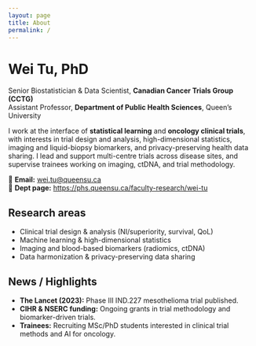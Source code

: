 ```yaml
---
layout: page
title: About
permalink: /
---
```


# Wei Tu, PhD

Senior Biostatistician & Data Scientist, **Canadian Cancer Trials Group (CCTG)**  
Assistant Professor, **Department of Public Health Sciences**, Queen’s University

I work at the interface of **statistical learning** and **oncology clinical trials**, with interests in trial design and analysis, high-dimensional statistics, imaging and liquid-biopsy biomarkers, and privacy-preserving health data sharing. I lead and support multi-centre trials across disease sites, and supervise trainees working on imaging, ctDNA, and trial methodology.

📧 **Email:** wei.tu@queensu.ca  
🏫 **Dept page:** <https://phs.queensu.ca/faculty-research/wei-tu>

## Research areas
- Clinical trial design & analysis (NI/superiority, survival, QoL)
- Machine learning & high-dimensional statistics
- Imaging and blood-based biomarkers (radiomics, ctDNA)
- Data harmonization & privacy-preserving data sharing

## News / Highlights
- **The Lancet (2023):** Phase III IND.227 mesothelioma trial published.  
- **CIHR & NSERC funding:** Ongoing grants in trial methodology and biomarker-driven trials.  
- **Trainees:** Recruiting MSc/PhD students interested in clinical trial methods and AI for oncology.